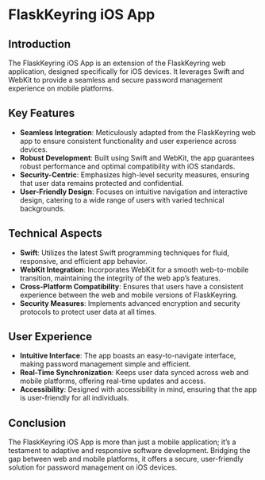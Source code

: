 # FlaskKeyring iOS App

## Introduction

The FlaskKeyring iOS App is an extension of the FlaskKeyring web application, designed specifically for iOS devices. It leverages Swift and WebKit to provide a seamless and secure password management experience on mobile platforms.

## Key Features

-   **Seamless Integration**: Meticulously adapted from the FlaskKeyring web app to ensure consistent functionality and user experience across devices.
-   **Robust Development**: Built using Swift and WebKit, the app guarantees robust performance and optimal compatibility with iOS standards.
-   **Security-Centric**: Emphasizes high-level security measures, ensuring that user data remains protected and confidential.
-   **User-Friendly Design**: Focuses on intuitive navigation and interactive design, catering to a wide range of users with varied technical backgrounds.

## Technical Aspects

-   **Swift**: Utilizes the latest Swift programming techniques for fluid, responsive, and efficient app behavior.
-   **WebKit Integration**: Incorporates WebKit for a smooth web-to-mobile transition, maintaining the integrity of the web app’s features.
-   **Cross-Platform Compatibility**: Ensures that users have a consistent experience between the web and mobile versions of FlaskKeyring.
-   **Security Measures**: Implements advanced encryption and security protocols to protect user data at all times.

## User Experience

-   **Intuitive Interface**: The app boasts an easy-to-navigate interface, making password management simple and efficient.
-   **Real-Time Synchronization**: Keeps user data synced across web and mobile platforms, offering real-time updates and access.
-   **Accessibility**: Designed with accessibility in mind, ensuring that the app is user-friendly for all individuals.

## Conclusion

The FlaskKeyring iOS App is more than just a mobile application; it’s a testament to adaptive and responsive software development. Bridging the gap between web and mobile platforms, it offers a secure, user-friendly solution for password management on iOS devices.
